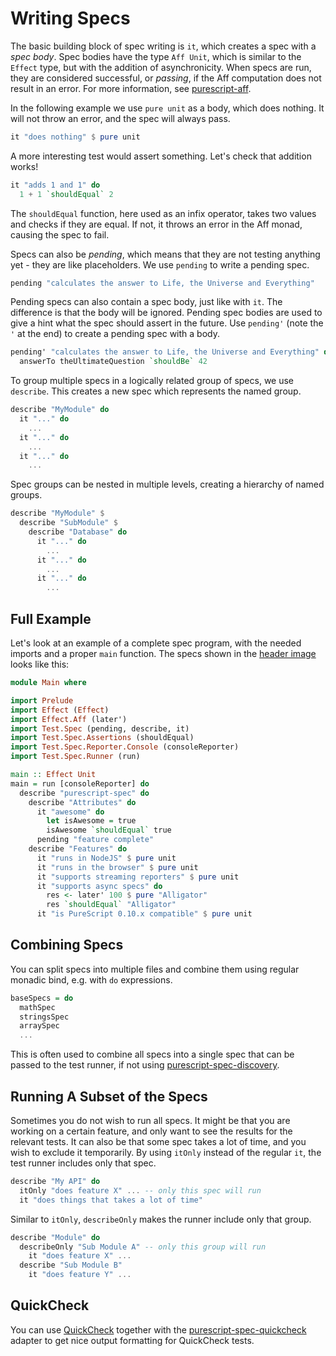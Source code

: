 # Writing Specs

The basic building block of spec writing is `it`, which creates a spec with a
*spec body*. Spec bodies have the type `Aff Unit`, which is similar to the
`Effect` type, but with the addition of asynchronicity. When specs are run, they
are considered successful, or *passing*, if the Aff computation does not result
in an error. For more information, see [purescript-aff](https://github.com/slamdata/purescript-aff).

In the following example we use `pure unit` as a body, which does nothing. It
will not throw an error, and the spec will always pass.

```purescript
it "does nothing" $ pure unit
```

A more interesting test would assert something. Let's check that addition
works!

```purescript
it "adds 1 and 1" do
  1 + 1 `shouldEqual` 2
```

The `shouldEqual` function, here used as an infix operator, takes two values
and checks if they are equal. If not, it throws an error in the Aff monad,
causing the spec to fail.

Specs can also be *pending*, which means that they are not testing anything
yet - they are like placeholders. We use `pending` to write a pending spec.

```purescript
pending "calculates the answer to Life, the Universe and Everything"
```

Pending specs can also contain a spec body, just like with `it`. The difference
is that the body will be ignored. Pending spec bodies are used to give a hint
what the spec should assert in the future. Use `pending'` (note the `'` at the
end) to create a pending spec with a body.

```purescript
pending' "calculates the answer to Life, the Universe and Everything" do
  answerTo theUltimateQuestion `shouldBe` 42
```

To group multiple specs in a logically related group of specs, we use
`describe`. This creates a new spec which represents the named group.

```purescript
describe "MyModule" do
  it "..." do
    ...
  it "..." do
    ...
  it "..." do
    ...
```

Spec groups can be nested in multiple levels, creating a hierarchy of named
groups.

```purescript
describe "MyModule" $
  describe "SubModule" $
    describe "Database" do
      it "..." do
        ...
      it "..." do
        ...
      it "..." do
        ...
```

## Full Example

Let's look at an example of a complete spec program, with the needed imports
and a proper `main` function. The specs shown in the [header
image](#header-image) looks like this:

```purescript
module Main where

import Prelude
import Effect (Effect)
import Effect.Aff (later')
import Test.Spec (pending, describe, it)
import Test.Spec.Assertions (shouldEqual)
import Test.Spec.Reporter.Console (consoleReporter)
import Test.Spec.Runner (run)

main :: Effect Unit
main = run [consoleReporter] do
  describe "purescript-spec" do
    describe "Attributes" do
      it "awesome" do
        let isAwesome = true
        isAwesome `shouldEqual` true
      pending "feature complete"
    describe "Features" do
      it "runs in NodeJS" $ pure unit
      it "runs in the browser" $ pure unit
      it "supports streaming reporters" $ pure unit
      it "supports async specs" do
        res <- later' 100 $ pure "Alligator"
        res `shouldEqual` "Alligator"
      it "is PureScript 0.10.x compatible" $ pure unit
```

## Combining Specs

You can split specs into multiple files and combine them using regular monadic
bind, e.g. with `do` expressions.

```purescript
baseSpecs = do
  mathSpec
  stringsSpec
  arraySpec
  ...
```

This is often used to combine all specs into a single spec that can be passed
to the test runner, if not using [purescript-spec-discovery](https://github.com/owickstrom/purescript-spec-discovery).

## Running A Subset of the Specs

Sometimes you do not wish to run all specs. It might be that you are working
on a certain feature, and only want to see the results for the relevant tests.
It can also be that some spec takes a lot of time, and you wish to exclude it
temporarily. By using `itOnly` instead of the regular `it`, the test runner
includes only that spec.

```purescript
describe "My API" do
  itOnly "does feature X" ... -- only this spec will run
  it "does things that takes a lot of time"
```

Similar to `itOnly`, `describeOnly` makes the runner include only that group.

```purescript
describe "Module" do
  describeOnly "Sub Module A" -- only this group will run
    it "does feature X" ...
  describe "Sub Module B"
    it "does feature Y" ...
```

## QuickCheck

You can use [QuickCheck](https://github.com/purescript/purescript-quickcheck)
together with the [purescript-spec-quickcheck](https://github.com/owickstrom/purescript-spec-quickcheck)
adapter to get nice output formatting for QuickCheck tests.
